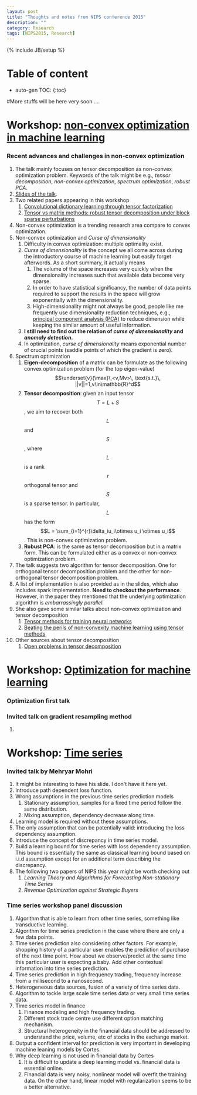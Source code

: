 ```yaml
---
layout: post
title: "Thoughts and notes from NIPS conference 2015"
description: ""
category: Research
tags: [NIPS2015, Research]
---
```

{% include JB/setup %}
<script type="text/javascript"
 src="http://cdn.mathjax.org/mathjax/latest/MathJax.js?config=TeX-AMS-MML_HTMLorMML">
</script>
 
# Table of content
* auto-gen TOC:
{:toc}

#More stuffs will be here very soon ....



# Workshop: [non-convex optimization in machine learning](https://sites.google.com/site/nips2015nonconvexoptimization/invited-speakers)

### Recent advances and challenges in non-convex optimization 

1. The talk mainly focuses on tensor decomposition as non-convex optimization problem. Keywords of the talk might be e.g., _tensor decomposition_, _non-convex optimization_, _spectrum optimization_, _robust PCA_.
1. [Slides of the talk](https://docs.google.com/viewer?a=v&pid=sites&srcid=ZGVmYXVsdGRvbWFpbnxuaXBzMjAxNW5vbmNvbnZleG9wdGltaXphdGlvbnxneDo0OGYxMDE2ZjFhNjlkNGRi).
1. Two related papers appearing in this workshop
   1. [Convolutional dictionary learning through tensor factorization](http://arxiv.org/abs/1506.03509)
   1. [Tensor vs matrix methods: robust tensor decomposition under block sparse perturbations](http://arxiv.org/abs/1510.04747)
1. Non-convex optimization is a trending research area compare to convex optimization.
1. Non-convex optimization and _Curse of dimensionality_
   1. Difficulty in convex optimization: multiple optimality exist.
   1. _Curse of dimensionality_ is the concept we all come across during the introductory course of machine learning but easily forget afterwords. As a short summary, it actually means
      1. The volume of the space increases very quickly when the dimensionality increases such that available data become very sparse.
      1. In order to have statistical significancy, the number of data points required to support the results in the space will grow exponentially with the dimensionality.
      1. High-dimensionality might not always be good, people like me frequently use dimensionality reduction techniques, e.g., [principal component analysis (PCA)](https://en.wikipedia.org/wiki/Principal_component_analysis) to reduce dimension while keeping the similar amount of useful information.
   1. **I still need to find out the relation of _curse of dimensionality_ and _anomaly detection_.**
   1. In optimization, _curse of dimensionality_ means exponential number of crucial points (saddle points of which the gradient is zero). 
1. Spectrum optimization
   1. **Eigen-decomposition** of a matrix can be formulate as the following convex optimization problem (for the top eigen-value)
   $$\underset{v}{\max}\,<v,Mv>\, \text{s.t.}\, ||v||=1,v\in\mathbb{R}^d$$
   1. **Tensor decomposition**: given an input tensor $$T=L+S$$, we aim to recover both $$L$$ and $$S$$, where $$L$$ is a rank $$r$$ orthogonal tensor and $$S$$ is a sparse tensor. In particular, $$L$$ has the form $$L = \sum_{i=1}^{r}\delta_iu_i\otimes u_i \otimes u_i$$. This is non-convex optimization problem.
   1. **Robust PCA**: is the same as tensor decomposition but in a matrix form. This can be formulated either as a convex or non-convex optimization problem.
1. The talk suggests two algorithm for tensor decomposition. One for orthogonal tensor decomposition problem and the other for non-orthogonal tensor decomposition problem.
1. A list of implementation is also provided as in the slides, which also includes spark implementation. **Need to checkout the performance**. However, in the paper they mentioned that the underlying optimization algorithm is _embarrassingly parallel_. 
1. She also gave some similar talks about non-convex optimization and tensor decomposition
   1. [Tensor methods for training neural networks](https://www.youtube.com/watch?v=B4YvhcGaafw)
   1. [Beating the perils of non-convexity machine learning using tensor methods](https://www.youtube.com/watch?v=YpnlAQTY1Mc)
1. Other sources about tensor decomposition
   1. [Open problems in tensor decomposition](https://www.quora.com/Matrix-Decomposition/What-are-some-open-problems-in-Tensor-analysis)



# Workshop: [Optimization for machine learning](http://opt-ml.org/index.html)

### Optimization first talk

### Invited talk on gradient resampling method

1. 

# Workshop: [Time series](https://sites.google.com/site/nipsts2015/home)

### Invited talk by Mehryar Mohri

1. It might be interesting to have his slide. I don't have it here yet.
1. Introduce path dependent loss function.
1. Wrong assumptions in the previous time series prediction models
   1. Stationary assumption, samples for a fixed time period follow the same distribution.
   1. Mixing assumption, dependency decrease along time.
1. Learning model is required without these assumptions.
1. The only assumption that can be potentially valid: introducing the loss dependency assumption.
1. Introduce the concept of discrepancy in time series model.
1. Build a learning bound for time series with loss dependency assumption. This bound is essentially the same as classical learning bound based on i.i.d assumption except for an additional term describing the discrepancy. 
1. The following two papers of NIPS this year might be worth checking out
   1. *Learning Theory and Algorithms for Forecasting Non-stationary Time Series*
   1. *Revenue Optimization against Strategic Buyers*

### Time series workshop panel discussion

1. Algorithm that is able to learn from other time series, something like transductive learning.
1. Algorithm for time series prediction in the case where there are only a few data points.
1. Time series prediction also considering other factors. For example, shopping history of a particular user enables the prediction of purchase of the next time point. How about we observe/predict at the same time this particular user is expecting a baby. Add other contextual information into time series prediction.
1. Time series prediction in high frequency trading, frequency increase from a millisecond to a nanosecond.
1. Heterogeneous data sources, fusion of a variety of time series data.
1. Algorithm to tackle large scale time series data or very small time series data.
1. Time series model in finance
   1. Finance modeling and high frequency trading.
   1. Different stock trade centre use different option matching mechanism.
   1. Structural heterogeneity in the financial  data should be addressed to understand the price, volume, etc of stocks in the exchange market.
1. Output a confident interval for prediction is very important in developing machine leaning models by Cortes.
1. Why deep learning is not used in financial data by Cortes
   1. It is difficult to update a deep learning model vs. financial data is essential online.
   1. Financial data is very noisy, nonlinear model will overfit the training data. On the other hand, linear model with regularization seems to be a better alternative.
